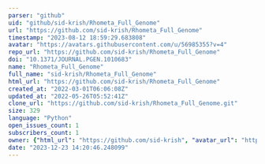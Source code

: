 ```yaml
---
parser: "github"
uid: "github/sid-krish/Rhometa_Full_Genome"
url: "https://github.com/sid-krish/Rhometa_Full_Genome"
timestamp: "2023-08-12 18:59:29.683808"
avatar: "https://avatars.githubusercontent.com/u/56985355?v=4"
repo_url: "https://github.com/sid-krish/Rhometa_Full_Genome"
doi: "10.1371/JOURNAL.PGEN.1010683"
name: "Rhometa_Full_Genome"
full_name: "sid-krish/Rhometa_Full_Genome"
html_url: "https://github.com/sid-krish/Rhometa_Full_Genome"
created_at: "2022-03-01T06:06:08Z"
updated_at: "2022-05-26T05:52:41Z"
clone_url: "https://github.com/sid-krish/Rhometa_Full_Genome.git"
size: 329
language: "Python"
open_issues_count: 1
subscribers_count: 1
owner: {"html_url": "https://github.com/sid-krish", "avatar_url": "https://avatars.githubusercontent.com/u/56985355?v=4", "login": "sid-krish", "type": "User"}
date: "2023-12-23 14:20:46.248099"
---
```

